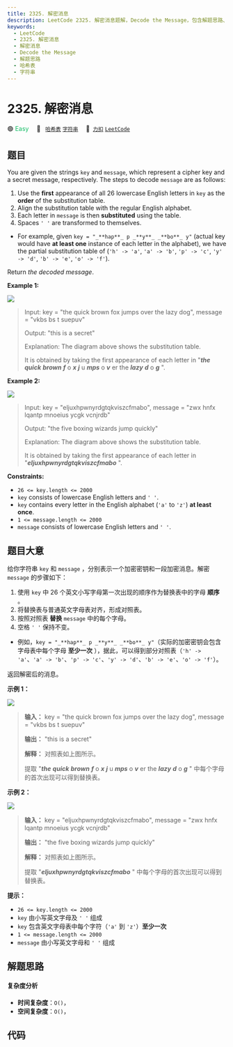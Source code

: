 ```yaml
---
title: 2325. 解密消息
description: LeetCode 2325. 解密消息题解，Decode the Message，包含解题思路、复杂度分析以及完整的 JavaScript 代码实现。
keywords:
  - LeetCode
  - 2325. 解密消息
  - 解密消息
  - Decode the Message
  - 解题思路
  - 哈希表
  - 字符串
---
```


# 2325. 解密消息

🟢 <font color=#15bd66>Easy</font>&emsp; 🔖&ensp; [`哈希表`](/tag/hash-table.md) [`字符串`](/tag/string.md)&emsp; 🔗&ensp;[`力扣`](https://leetcode.cn/problems/decode-the-message) [`LeetCode`](https://leetcode.com/problems/decode-the-message)

## 题目

You are given the strings `key` and `message`, which represent a cipher key
and a secret message, respectively. The steps to decode `message` are as
follows:

  1. Use the **first** appearance of all 26 lowercase English letters in `key` as the **order** of the substitution table.
  2. Align the substitution table with the regular English alphabet.
  3. Each letter in `message` is then **substituted** using the table.
  4. Spaces `' '` are transformed to themselves.

  * For example, given `key = "_**hap**_ p _**y**_ _**bo**_ y"` (actual key would have **at least one** instance of each letter in the alphabet), we have the partial substitution table of (`'h' -> 'a'`, `'a' -> 'b'`, `'p' -> 'c'`, `'y' -> 'd'`, `'b' -> 'e'`, `'o' -> 'f'`).

Return _the decoded message_.



**Example 1:**

![](https://assets.leetcode.com/uploads/2022/05/08/ex1new4.jpg)

> Input: key = "the quick brown fox jumps over the lazy dog", message = "vkbs bs t suepuv"
> 
> Output: "this is a secret"
> 
> Explanation: The diagram above shows the substitution table.
> 
> It is obtained by taking the first appearance of each letter in "_**the**_ _**quick**_ _**brown**_ _**f**_ o _**x**_ _**j**_ u _**mps**_ o _**v**_ er the _**lazy**_ _**d**_ o _**g**_ ".

**Example 2:**

![](https://assets.leetcode.com/uploads/2022/05/08/ex2new.jpg)

> Input: key = "eljuxhpwnyrdgtqkviszcfmabo", message = "zwx hnfx lqantp mnoeius ycgk vcnjrdb"
> 
> Output: "the five boxing wizards jump quickly"
> 
> Explanation: The diagram above shows the substitution table.
> 
> It is obtained by taking the first appearance of each letter in "_**eljuxhpwnyrdgtqkviszcfmabo**_ ".

**Constraints:**

  * `26 <= key.length <= 2000`
  * `key` consists of lowercase English letters and `' '`.
  * `key` contains every letter in the English alphabet (`'a'` to `'z'`) **at least once**.
  * `1 <= message.length <= 2000`
  * `message` consists of lowercase English letters and `' '`.


## 题目大意

给你字符串 `key` 和 `message` ，分别表示一个加密密钥和一段加密消息。解密 `message` 的步骤如下：

  1. 使用 `key` 中 26 个英文小写字母第一次出现的顺序作为替换表中的字母 **顺序** 。
  2. 将替换表与普通英文字母表对齐，形成对照表。
  3. 按照对照表 **替换** `message` 中的每个字母。
  4. 空格 `' '` 保持不变。

  * 例如，`key = "_**hap**_ p _**y**_ _**bo**_ y"`（实际的加密密钥会包含字母表中每个字母 **至少一次** ），据此，可以得到部分对照表（`'h' -> 'a'`、`'a' -> 'b'`、`'p' -> 'c'`、`'y' -> 'd'`、`'b' -> 'e'`、`'o' -> 'f'`）。

返回解密后的消息。



**示例 1：**

![](https://assets.leetcode.com/uploads/2022/05/08/ex1new4.jpg)

> 
> 
> 
> 
> 
> **输入：** key = "the quick brown fox jumps over the lazy dog", message = "vkbs bs t suepuv"
> 
> **输出：** "this is a secret"
> 
> **解释：** 对照表如上图所示。
> 
> 提取 "_**the**_ _**quick**_ _**brown**_ _**f**_ o _**x**_ _**j**_ u _**mps**_ o _**v**_ er the _**lazy**_ _**d**_ o _**g**_ " 中每个字母的首次出现可以得到替换表。
> 
> 

**示例 2：**

![](https://assets.leetcode.com/uploads/2022/05/08/ex2new.jpg)

> 
> 
> 
> 
> 
> **输入：** key = "eljuxhpwnyrdgtqkviszcfmabo", message = "zwx hnfx lqantp mnoeius ycgk vcnjrdb"
> 
> **输出：** "the five boxing wizards jump quickly"
> 
> **解释：** 对照表如上图所示。
> 
> 提取 "_**eljuxhpwnyrdgtqkviszcfmabo**_ " 中每个字母的首次出现可以得到替换表。
> 
> 



**提示：**

  * `26 <= key.length <= 2000`
  * `key` 由小写英文字母及 `' '` 组成
  * `key` 包含英文字母表中每个字符（`'a'` 到 `'z'`）**至少一次**
  * `1 <= message.length <= 2000`
  * `message` 由小写英文字母和 `' '` 组成


## 解题思路

#### 复杂度分析

- **时间复杂度**：`O()`，
- **空间复杂度**：`O()`，

## 代码

```javascript

```
